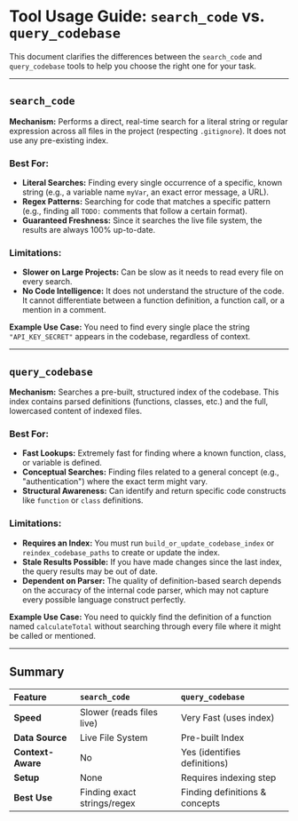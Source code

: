 # Tool Usage Guide: `search_code` vs. `query_codebase`

This document clarifies the differences between the `search_code` and `query_codebase` tools to help you choose the right one for your task.

---

## `search_code`

**Mechanism:** Performs a direct, real-time search for a literal string or regular expression across all files in the project (respecting `.gitignore`). It does not use any pre-existing index.

### Best For:
- **Literal Searches:** Finding every single occurrence of a specific, known string (e.g., a variable name `myVar`, an exact error message, a URL).
- **Regex Patterns:** Searching for code that matches a specific pattern (e.g., finding all `TODO:` comments that follow a certain format).
- **Guaranteed Freshness:** Since it searches the live file system, the results are always 100% up-to-date.

### Limitations:
- **Slower on Large Projects:** Can be slow as it needs to read every file on every search.
- **No Code Intelligence:** It does not understand the structure of the code. It cannot differentiate between a function definition, a function call, or a mention in a comment.

**Example Use Case:** You need to find every single place the string `"API_KEY_SECRET"` appears in the codebase, regardless of context.

---

## `query_codebase`

**Mechanism:** Searches a pre-built, structured index of the codebase. This index contains parsed definitions (functions, classes, etc.) and the full, lowercased content of indexed files.

### Best For:
- **Fast Lookups:** Extremely fast for finding where a known function, class, or variable is defined.
- **Conceptual Searches:** Finding files related to a general concept (e.g., "authentication") where the exact term might vary.
- **Structural Awareness:** Can identify and return specific code constructs like `function` or `class` definitions.

### Limitations:
- **Requires an Index:** You must run `build_or_update_codebase_index` or `reindex_codebase_paths` to create or update the index.
- **Stale Results Possible:** If you have made changes since the last index, the query results may be out of date.
- **Dependent on Parser:** The quality of definition-based search depends on the accuracy of the internal code parser, which may not capture every possible language construct perfectly.

**Example Use Case:** You need to quickly find the definition of a function named `calculateTotal` without searching through every file where it might be called or mentioned.

---

## Summary

| Feature | `search_code` | `query_codebase` |
| :--- | :--- | :--- |
| **Speed** | Slower (reads files live) | Very Fast (uses index) |
| **Data Source** | Live File System | Pre-built Index |
| **Context-Aware**| No | Yes (identifies definitions) |
| **Setup** | None | Requires indexing step |
| **Best Use** | Finding exact strings/regex | Finding definitions & concepts |
